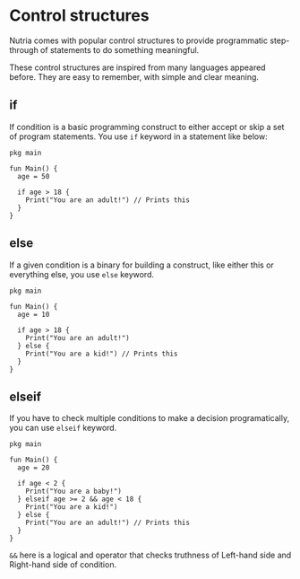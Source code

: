 # Control structures

Nutria comes with popular control structures to provide programmatic step-through of statements to do something meaningful.

These control structures are inspired from many languages appeared before. They are easy to remember, with simple and clear meaning.

## if

If condition is a basic programming construct to either accept or skip a set of program statements. You use `if` keyword in a statement like below:

```nu
pkg main

fun Main() {
  age = 50

  if age > 18 {
    Print("You are an adult!") // Prints this
  }
}
```

## else

If a given condition is a binary for building a construct, like either this or everything else, you use `else` keyword.

```nu
pkg main

fun Main() {
  age = 10

  if age > 18 {
    Print("You are an adult!")
  } else {
    Print("You are a kid!") // Prints this
  }
}
```

## elseif

If you have to check multiple conditions to make a decision programatically, you can use `elseif` keyword.

```nu
pkg main

fun Main() {
  age = 20

  if age < 2 {
    Print("You are a baby!")
  } elseif age >= 2 && age < 18 {
    Print("You are a kid!")
  } else {
    Print("You are an adult!") // Prints this
  }
}
```

`&&` here is a logical and operator that checks truthness of Left-hand side and Right-hand side of condition.
